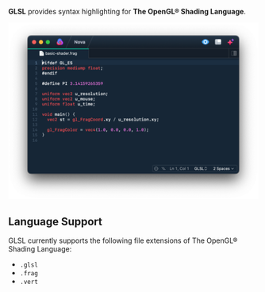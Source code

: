 **GLSL** provides syntax highlighting for **The OpenGL® Shading Language**.

![](Images/extension/glsl.png)

## Language Support

GLSL currently supports the following file extensions of The OpenGL® Shading Language:

- `.glsl`
- `.frag`
- `.vert`
